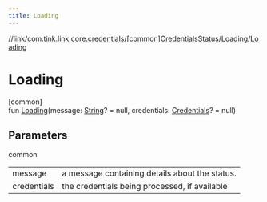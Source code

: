 ```yaml
---
title: Loading
---
```

//[link](../../../../index.html)/[com.tink.link.core.credentials](../../index.html)/[[common]CredentialsStatus](../index.html)/[Loading](index.html)/[Loading](-loading.html)



# Loading



[common]\
fun [Loading](-loading.html)(message: [String](https://kotlinlang.org/api/latest/jvm/stdlib/kotlin/-string/index.html)? = null, credentials: [Credentials](../../../com.tink.model.credentials/[common]-credentials/index.html)? = null)



## Parameters


common

| | |
|---|---|
| message | a message containing details about the status. |
| credentials | the credentials being processed, if available |




